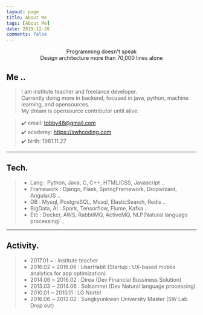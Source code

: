 ```yaml
---
layout: page
title: About Me
tags: [About Me]
date: 2019-12-20
comments: false
---
```

    
<center>Programming doesn't speak<br/>Design architecture more than 70,000 lines alone</center>

## Me ..

> I am institute teacher and freelance developer. <br/>
> Currently doing more in backend, focused in java, python, machine learning, and opensources.<br/>
> My dream is opensource contributor until alive.<br/>


> ✔️ email: tobby48@gmail.com <br/>
> ✔️ academy: https://swhcoding.com <br/>
> ✔️ birth: 1981.11.27

- - -


## Tech.

> - Lang : Python, Java, C, C++, HTML/CSS, Javascript ..
> - Framework : Django, Flask, SpringFramework, Dropwizard, AngularJS ..
> - DB : Mysql, PostgreSQL, Mssql, ElasticSearch, Redis ..
> - BigData, AI : Spark, Tensorflow, Flume, Kafka ..
> - Etc : Docker, AWS, RabbitMQ, ActiveMQ, NLP(Natural language processing) ..

---

## Activity.

> - 2017.01 ~ : institute teacher
> - 2016.02 ~ 2016.06 : UserHabit (Startup : UX-based mobile analytics for app optimization)
> - 2014.06 ~ 2016.02 : Direa (Dev Financial Bussiness Solution)
> - 2013.03 ~ 2014.06 : Solsamnet (Dev Natural language processing)
> - 2010.01 ~ 2010.11 : LG Nortel
> - 2016.06 ~ 2012.02 : Sungkyunkwan University Master (SW Lab. Drop out)
